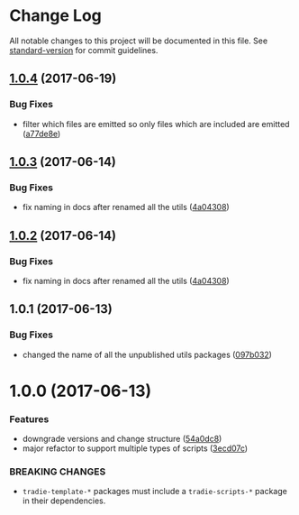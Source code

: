 # Change Log

All notable changes to this project will be documented in this file.
See [standard-version](https://github.com/conventional-changelog/standard-version) for commit guidelines.

<a name="1.0.4"></a>
## [1.0.4](https://github.com/jameslnewell/tradie-v4/compare/tradie-utils-file@1.0.3...tradie-utils-file@1.0.4) (2017-06-19)


### Bug Fixes

* filter which files are emitted so only files which are included are emitted ([a77de8e](https://github.com/jameslnewell/tradie-v4/commit/a77de8e))




<a name="1.0.3"></a>
## [1.0.3](https://github.com/jameslnewell/tradie-v4/compare/tradie-utils-file@1.0.1...tradie-utils-file@1.0.3) (2017-06-14)


### Bug Fixes

* fix naming in docs after renamed all the utils ([4a04308](https://github.com/jameslnewell/tradie-v4/commit/4a04308))




<a name="1.0.2"></a>
## [1.0.2](https://github.com/jameslnewell/tradie-v4/compare/tradie-utils-file@1.0.1...tradie-utils-file@1.0.2) (2017-06-14)


### Bug Fixes

* fix naming in docs after renamed all the utils ([4a04308](https://github.com/jameslnewell/tradie-v4/commit/4a04308))




<a name="1.0.1"></a>
## 1.0.1 (2017-06-13)


### Bug Fixes

* changed the name of all the unpublished utils packages ([097b032](https://github.com/jameslnewell/tradie-v4/commit/097b032))




<a name="1.0.0"></a>
# 1.0.0 (2017-06-13)


### Features

* downgrade versions and change structure ([54a0dc8](https://github.com/jameslnewell/tradie-v4/commit/54a0dc8))
* major refactor to support multiple types of scripts ([3ecd07c](https://github.com/jameslnewell/tradie-v4/commit/3ecd07c))


### BREAKING CHANGES

* `tradie-template-*` packages must include a `tradie-scripts-*` package in their dependencies.
